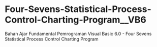 # Four-Sevens-Statistical-Process-Control-Charting-Program__VB6
Bahan Ajar Fundamental Pemrograman Visual Basic 6.0 - Four Sevens Statistical Process Control Charting Program

